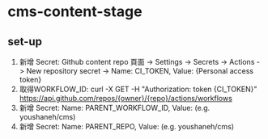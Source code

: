 # cms-content-stage

## set-up

1. 新增 Secret: Github content repo 頁面 -> Settings -> Secrets -> Actions -> New repository secret -> Name: CI_TOKEN, Value: {Personal access token}
2. 取得WORKFLOW_ID: curl -X GET -H "Authorization: token {CI_TOKEN}" https://api.github.com/repos/{owner}/{repo}/actions/workflows
3. 新增 Secret: Name: PARENT_WORKFLOW_ID, Value: (e.g. youshaneh/cms)
4. 新增 Secret: Name: PARENT_REPO, Value: (e.g. youshaneh/cms)
